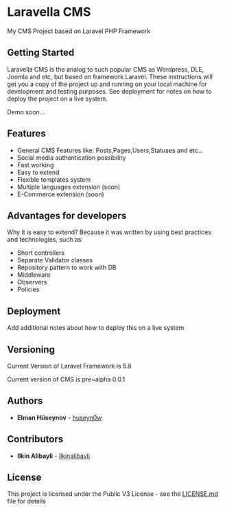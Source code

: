 # Laravella CMS

My CMS Project based on Laravel PHP Framework

## Getting Started
Laravella CMS is the analog to such popular CMS as Wordpress, DLE, Joomla and etc, but based on framework Laravel.
These instructions will get you a copy of the project up and running on your local machine for development and testing purposes.
See deployment for notes on how to deploy the project on a live system.



Demo soon...

## Features

* General CMS Features like: Posts,Pages,Users,Statuses and etc...
* Social media authentication possibility
* Fast working
* Easy to extend
* Flexible templates system
* Multiple languages extension (soon)
* E-Commerce extension (soon)



## Advantages for developers
Why it is easy to extend? Because it was written by using best practices and technologies, such as:
* Short controllers
* Separate Validator classes
* Repository pattern to work with DB
* Middleware
* Observers
* Policies



## Deployment

Add additional notes about how to deploy this on a live system

## Versioning

Current Version of Laravel Framework is 5.8

Current version of CMS is pre~alpha 0.0.1

## Authors

* **Elman Hüseynov** - [huseyn0w](https://linkedin.com/in/huseyn0w)

## Contributors

* **Ilkin Alibayli** - [ilkinalibayli](https://www.linkedin.com/in/ilkin-alibayli/)

## License

This project is licensed under the Public V3 License - see the [LICENSE.md](LICENSE.md) file for details

